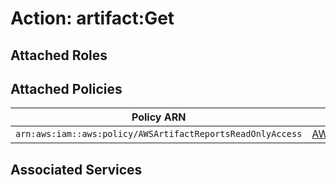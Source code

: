# Action: artifact:Get

## Attached Roles

## Attached Policies

| Policy ARN | Policy Name |
|------------|-------------|
| `arn:aws:iam::aws:policy/AWSArtifactReportsReadOnlyAccess` | [AWSArtifactReportsReadOnlyAccess](../policies.md#awsartifactreportsreadonlyaccess) |

## Associated Services

